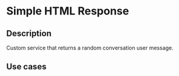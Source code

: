 # Simple HTML Response

## Description

Custom service that returns a random conversation user message.

## Use cases